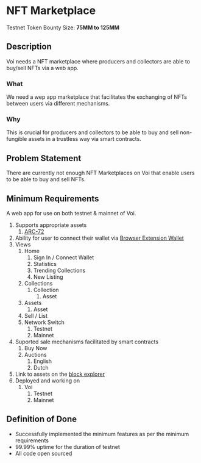 # NFT Marketplace

Testnet Token Bounty Size: **75MM to 125MM**

## Description

Voi needs a NFT marketplace where producers and collectors are able to buy/sell NFTs via a web app.

### What

We need a wep app marketplace that facilitates the exchanging of NFTs between users via different mechanisms. 

### Why

This is crucial for producers and collectors to be able to buy and sell non-fungible assets in a trustless way via smart contracts.

## Problem Statement

There are currently not enough NFT Marketplaces on Voi that enable users to be able to buy and sell NFTs. 

## Minimum Requirements

A web app for use on both testnet & mainnet of Voi.

1. Supports appropriate assets
    1. [ARC-72](https://arc.algorand.foundation/ARCs/arc-0072)
2. Ability for user to connect their wallet via [Browser Extension Wallet](https://github.com/VoiNetwork/governance/blob/main/Bounties/Browser%20Extension%20Wallet.md)
3. Views
    1. Home
        1. Sign In / Connect Wallet
        2. Statistics
        3. Trending Collections
        4. New Listing
    2. Collections
        1. Collection
            1. Asset
    3. Assets
        1. Asset
    4. Sell / List
    5. Network Switch
        1. Testnet
        2. Mainnet
4. Suported sale mechanisms facilitated by smart contracts
    1. Buy Now
    2. Auctions
        1. English
        2. Dutch
5. Link to assets on the [block explorer](https://github.com/VoiNetwork/governance/blob/main/Bounties/Block%20Explorer.md)
6. Deployed and working on
    1. Voi
        1. Testnet
        2. Mainnet 

## Definition of Done

- Successfully implemented the minimum features as per the minimum requirements
- 99.99% uptime for the duration of testnet
- All code open sourced